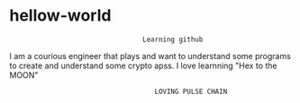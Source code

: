 # hellow-world


                                     Learning github
I am a courious engineer that plays and want to understand some programs to create and understand some crypto apss.
I love learnning   "Hex to the MOON"  

                                        LOVING PULSE CHAIN

